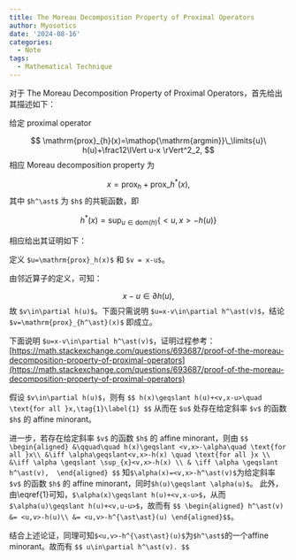 ```yaml
---
title: The Moreau Decomposition Property of Proximal Operators
author: Myosotics
date: '2024-08-16'
categories:
  - Note
tags:
  - Mathematical Technique
---
```


对于 The Moreau Decomposition Property of Proximal Operators，首先给出其描述如下：

给定 proximal operator 

$$
\mathrm{prox}_{h}(x)=\mathop{\mathrm{argmin}}\_\limits{u}\  h(u)+\frac12\lVert u-x \rVert^2_2,
$$
相应 Moreau decomposition property 为

$$
x=\mathrm{prox}_{h}+\mathrm{prox}\_{ h^{ \ast }}(x),
$$
其中 `$h^\ast$` 为 `$h$` 的共轭函数，即

$$
h^\ast(x) = \sup_{u\in \mathrm{dom}(h)}\{<u,x>-h(u)\}
$$

相应给出其证明如下：

定义 `$u=\mathrm{prox}_h(x)$` 和 `$v = x-u$`。

由邻近算子的定义，可知：

$$
x-u\in\partial h(u),
$$
故 `$v\in\partial h(u)$`。下面只需说明 `$u=x-v\in\partial h^\ast(v)$`，结论`$v=\mathrm{prox}_{h^\ast}(x)$` 即成立。

下面说明 `$u=x-v\in\partial h^\ast(v)$`，证明过程参考：[https://math.stackexchange.com/questions/693687/proof-of-the-moreau-decomposition-property-of-proximal-operators](https://math.stackexchange.com/questions/693687/proof-of-the-moreau-decomposition-property-of-proximal-operators)

假设 `$v\in\partial h(u)$`，则有
`$$
h(x)\geqslant h(u)+<v,x-u>\quad \text{for all }x,\tag{1}\label{1}
$$`
从而在 `$u$` 处存在给定斜率 `$v$` 的函数 `$h$` 的 affine minorant。

进一步，若存在给定斜率 `$v$` 的函数 `$h$` 的 affine minorant，则由
`$$
\begin{aligned}
&\qquad\quad h(x)\geqslant <v,x>-\alpha\quad \text{for all }x\\
              &\iff \alpha\geqslant<v,x>-h(x) \quad \text{for all }x \\
              &\iff \alpha \geqslant \sup_{x}<v,x>-h(x) \\
              & \iff \alpha \geqslant h^\ast(v), 
\end{aligned}
$$`
知`$\alpha(x)=<v,x>-h^\ast(v)$`为给定斜率 `$v$` 的函数 `$h$` 的 affine minorant，同时`$h(u)\geqslant \alpha(u)$`。
此外，由\eqref{1}可知，`$\alpha(x)\geqslant h(u)+<v,x-u>$`，从而`$\alpha(u)\geqslant h(u)+<v,u-u>$`，故而有
`$$
\begin{aligned}
h^\ast(v) &= <u,v>-h(u)\\
&= <u,v>-h^{\ast\ast}(u)
\end{aligned}$$`。

结合上述论证，同理可知`$<u,v>-h^{\ast\ast}(u)$`为`$h^\ast$`的一个affine minorant。故而有
`$$
u\in\partial h^\ast(v).
$$`






